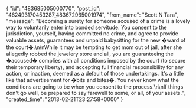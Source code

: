  {
   "id": "483685005000770",
   "post_id": "462493170453287_483672965001974",
   "from_name": "Scott N Tara",
   "message": "Becoming a surety for someone accused of a crime is a lovely way to voluntarily enter into bonded servitude.  You consent to the jurisdiction, yourself, having committed no crime, and agree to provide valuable assets, guarantees and unpaid babysitting for the new �ward of the court�.\n\nWhile it may be tempting to get mom out of jail, after she allegedly robbed the jewelery store and all,  you are guaranteeing the �accused� complies with all conditions imposed by the court (to secure their temporary liberty), and accepting full financial responsibility for any action, or inaction, deemed as a default of those undertakings.  It's a little like that advertisement for �bits and bites�.  You never know what the conditions are going to be when you consent to the process.\n\nIf things don't go well, be prepared to say farewell to some, or all, of your assets.",
   "created_time": "2013-02-21T23:27:58+0000"
 }
